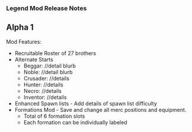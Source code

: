 ### Legend Mod Release Notes

## Alpha 1

Mod Features:
* Recruitable Roster of 27 brothers
* Alternate Starts
    - Beggar: //detail blurb
    - Noble: //detail blurb
    - Crusader: //details
    - Hunter: //details
    - Necro: //details
    - Inventor: //details
* Enhanced Spawn lists - Add details of spawn list difficulty
* Formations Mod - Save and change all merc positions and equipment.
    - Total of 6 formation slots
    - Each formation can be individually labeled